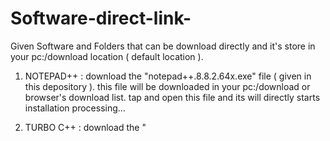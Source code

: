 # Software-direct-link-
Given Software and Folders that can be download directly and it's store in your pc:/download location ( default location ).

1) NOTEPAD++ : download the "notepad++.8.8.2.64x.exe" file ( given in this depository ). this file will be downloaded in your pc:/download or browser's download list. tap and open this file and its will directly starts installation processing...

2) TURBO C++ : download the "
